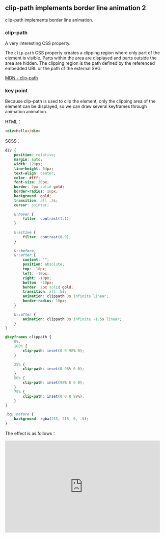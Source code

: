 ## clip-path implements border line animation 2

clip-path implements border line animation.

### clip-path

A very interesting CSS property.

The `clip-path` CSS property creates a clipping region where only part of the element is visible. Parts within the area are displayed and parts outside the area are hidden. The clipping region is the path defined by the referenced embedded URL or the path of the external SVG.

[MDN - clip-path](https://developer.mozilla.org/zh-CN/docs/Web/CSS/clip-path)

### key point

Because clip-path is used to clip the element, only the clipping area of the element can be displayed, so we can draw several keyframes through animation animation.

HTML：

```HTML
<div>Hello</div>
```

SCSS：
```scss
div {
    position: relative;
    margin: auto;
    width: 120px;
    line-height: 64px;
    text-align: center;
    color: #fff;
    font-size: 20px;
    border: 2px solid gold;
    border-radius: 10px;
    background: gold;
    transition: all .3s;
    cursor: pointer;
    
    &:hover {
        filter: contrast(1.1);
    }
    
    &:active {
        filter: contrast(0.9);
    }
    
    &::before,
    &::after {
        content: "";
        position: absolute;
        top: -10px;
        left: -10px;
        right: -10px;
        bottom: -10px;
        border: 2px solid gold;
        transition: all .5s;
        animation: clippath 3s infinite linear;
        border-radius: 10px;
    }
    
    &::after {
        animation: clippath 3s infinite -1.5s linear;
    }
}

@keyframes clippath {
    0%,
    100% {
        clip-path: inset(0 0 98% 0);
    }
    
    25% {
        clip-path: inset(0 98% 0 0);
    }
    50% {
        clip-path: inset(98% 0 0 0);
    }
    75% {
        clip-path: inset(0 0 0 98%);
    }
}

.bg::before {
    background: rgba(255, 215, 0, .5);
}
```

The effect is as follows：

<iframe height="300" style="width: 100%;" scrolling="no" title="clippath-border-line-radius" src="https://codepen.io/dvha/embed/MWZBXRX?default-tab=html%2Cresult" frameborder="no" loading="lazy" allowtransparency="true" allowfullscreen="true">
  See the Pen <a href="https://codepen.io/dvha/pen/MWZBXRX">
  clippath-border-line-radius</a> by HaDV (<a href="https://codepen.io/dvha">@dvha</a>)
  on <a href="https://codepen.io">CodePen</a>.
</iframe>